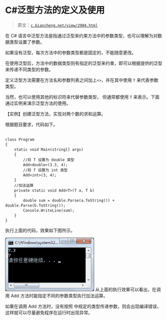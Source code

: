 # C#泛型方法的定义及使用

> 原文：[`c.biancheng.net/view/2904.html`](http://c.biancheng.net/view/2904.html)

在 C# 语言中泛型方法是指通过泛型来约束方法中的参数类型，也可以理解为对数据类型设置了参数。

如果没有泛型，每次方法中的参数类型都是固定的，不能随意更改。

在使用泛型后，方法中的数据类型则有指定的泛型来约束，即可以根据提供的泛型来传递不同类型的参数。

定义泛型方法需要在方法名和参数列表之间加上`<>`，并在其中使用 `T` 来代表参数类型。

当然，也可以使用其他的标识符来代替参数类型， 但通常都使用 `T` 来表示。下面通过实例来演示泛型方法的使用。

【实例】创建泛型方法，实现对两个数的求和运算。

根据题目要求，代码如下。

```

class Program
{
    static void Main(string[] args)
    {
        //将 T 设置为 double 类型
        Add<double>(3.3, 4);
        //将 T 设置为 int 类型
        Add<int>(3, 4);
    }
    //加法运算
    private static void Add<T>(T a, T b)
    {
        double sum = double.Parse(a.ToString()) + double.Parse(b.ToString());
        Console.WriteLine(sum);
    }
}
```

执行上面的代码，效果如下图所示。

![泛型方法的使用](img/0d2459ffd8798a2da2d1c656a8f7a1d4.png)
从上面的执行效果可以看出，在调用 Add 方法时能指定不同的参数类型执行加法运算。

如果在调用 Add 方法时，没有按照 <T> 中规定的类型传递参数，则会出现编译错误，这样就可以尽量避免程序在运行时出现异常。
